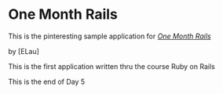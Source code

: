 # One Month Rails

This is the pinteresting sample application for 
[*One Month Rails*](http://onemonthrails.com)

by [ELau]

This is the first application written thru the course Ruby on Rails

This is the end of Day 5